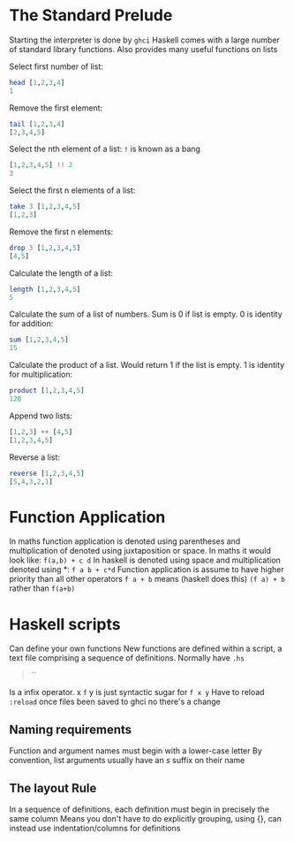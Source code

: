 # The Standard Prelude
Starting the interpreter is done by `ghci`
Haskell comes with a large number of standard library functions. Also provides many useful functions on lists

Select first number of list:
``` haskell
head [1,2,3,4]
1
```
Remove the first element:
``` haskell
tail [1,2,3,4]
[2,3,4,5]
```
Select the nth element of a list: `!` is known as a bang
``` haskell
[1,2,3,4,5] !! 2
3
```
Select the first n elements of a list:
```haskell
take 3 [1,2,3,4,5]
[1,2,3]
```
Remove the first n elements:
``` haskell
drop 3 [1,2,3,4,5]
[4,5]
```
Calculate the length of a list:
``` haskell
length [1,2,3,4,5]
5
```
Calculate the sum of a list of numbers. Sum is 0 if list is empty. 0 is identity for addition:
``` haskell
sum [1,2,3,4,5]
15
```
Calculate the product of a list. Would return 1 if the list is empty. 1 is identity for multiplication:
```haskell
product [1,2,3,4,5]
120
```
Append two lists:
```haskell
[1,2,3] ++ [4,5]
[1,2,3,4,5]
```
Reverse a list:
```haskell
reverse [1,2,3,4,5]
[5,4,3,2,1]
```

# Function Application 
In maths function application is denoted using parentheses and multiplication of denoted using juxtaposition or space. In maths it would look like:
`f(a,b) + c d`
In haskell is denoted using space and multiplication denoted using *:
`f a b + c*d`
Function application is assume to have higher priority than all other operators
`f a + b`
means (haskell does this) `(f a) + b` rather than `f(a+b)`

# Haskell scripts
Can define your own functions
New functions are defined within a script, a text file comprising a sequence of definitions. Normally have `.hs` 

> ``

Is a infix operator. x `f` y is just syntactic sugar for `f x y`
Have to reload `:reload` once files been saved to ghci no there's a change
## Naming requirements
Function and argument names must begin with a lower-case letter
By convention, list arguments usually have an *s* suffix on their name

## The layout Rule
In a sequence of definitions, each definition must begin in precisely the same column
Means you don't have to do explicitly grouping, using {}, can instead use indentation/columns for definitions